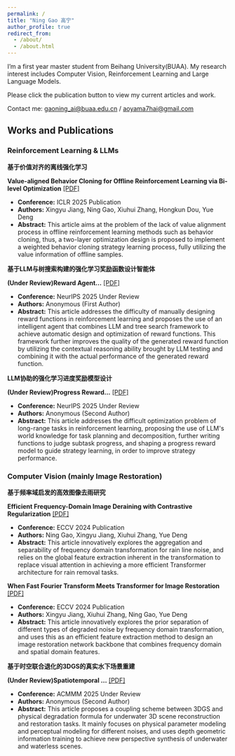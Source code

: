 ```yaml
---
permalink: /
title: "Ning Gao 高宁"
author_profile: true
redirect_from: 
  - /about/
  - /about.html
---
```


I’m a first year master student from Beihang University(BUAA). My research interest includes Computer Vision, Reinforcement Learning and Large Language Models.

Please click the publication button to view my current articles and work.

Contact me: gaoning_ai@buaa.edu.cn / aoyama7hai@gmail.com

## Works and Publications

### Reinforcement Learning & LLMs

**基于价值对齐的离线强化学习**

**Value-aligned Behavior Cloning for Offline Reinforcement Learning via Bi-level Optimization** [ [PDF] ](/files/ICLR2025_OfflineRL.pdf)
* **Conference:** ICLR 2025 Publication
* **Authors:** Xingyu Jiang, Ning Gao, Xiuhui Zhang, Hongkun Dou, Yue Deng
* **Abstract:** This article aims at the problem of the lack of value alignment process in offline reinforcement learning methods such as behavior cloning, thus, a two-layer optimization design is proposed to implement a weighted behavior cloning strategy learning process, fully utilizing the value information of offline samples.

**基于LLM与树搜索构建的强化学习奖励函数设计智能体**

**(Under Review)Reward Agent...** [ [PDF] ](/files/NeurIPS2025Review_RewardFunctionAgent.pdf)
* **Conference:** NeurIPS 2025 Under Review
* **Authors:** Anonymous (First Author)
* **Abstract:** This article addresses the difficulty of manually designing reward functions in reinforcement learning and proposes the use of an intelligent agent that combines LLM and tree search framework to achieve automatic design and optimization of reward functions. This framework further improves the quality of the generated reward function by utilizing the contextual reasoning ability brought by LLM testing and combining it with the actual performance of the generated reward function.

**LLM协助的强化学习进度奖励模型设计**

**(Under Review)Progress Reward...** [ [PDF] ](/files/NeurIPS2025Review_PRMinRLwithLLM.pdf)
* **Conference:** NeurIPS 2025 Under Review
* **Authors:** Anonymous (Second Author)
* **Abstract:** This article addresses the difficult optimization problem of long-range tasks in reinforcement learning, proposing the use of LLM's world knowledge for task planning and decomposition, further writing functions to judge subtask progress, and shaping a progress reward model to guide strategy learning, in order to improve strategy performance.

### Computer Vision (mainly Image Restoration)

**基于频率域启发的高效图像去雨研究**

**Efficient Frequency-Domain Image Deraining with Contrastive Regularization** [ [PDF] ](/files/ECCV2024_Deraining.pdf)
* **Conference:** ECCV 2024 Publication
* **Authors:** Ning Gao, Xingyu Jiang, Xiuhui Zhang, Yue Deng
* **Abstract:** This article innovatively explores the aggregation and separability of frequency domain transformation for rain line noise, and relies on the global feature extraction inherent in the transformation to replace visual attention in achieving a more efficient Transformer architecture for rain removal tasks.

**When Fast Fourier Transform Meets Transformer for Image Restoration** [ [PDF] ](/files/ECCV2024_ImageRestoration.pdf)
* **Conference:** ECCV 2024 Publication
* **Authors:** Xingyu Jiang, Xiuhui Zhang, Ning Gao, Yue Deng
* **Abstract:** This article innovatively explores the prior separation of different types of degraded noise by frequency domain transformation, and uses this as an efficient feature extraction method to design an image restoration network backbone that combines frequency domain and spatial domain features.

**基于时空联合退化的3DGS的真实水下场景重建**

**(Under Review)Spatiotemporal ...** [ [PDF] ](/files/ACMMM2025Review_Underwater3DGS.pdf)
* **Conference:** ACMMM 2025 Under Review
* **Authors:** Anonymous (Second Author)
* **Abstract:** This article proposes a coupling scheme between 3DGS and physical degradation formula for underwater 3D scene reconstruction and restoration tasks. It mainly focuses on physical parameter modeling and perceptual modeling for different noises, and uses depth geometric information training to achieve new perspective synthesis of underwater and waterless scenes.
